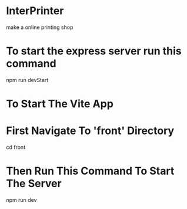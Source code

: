 # InterPrinter
make a online printing shop 

# To start the express server run this command 
 npm run devStart

# To Start The Vite App 
# First Navigate To 'front' Directory 
 cd front 

# Then Run This Command To Start The Server 
 npm run dev 
